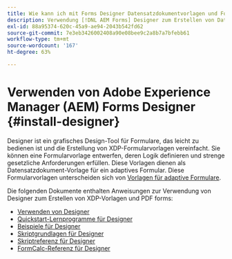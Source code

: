 ```yaml
---
title: Wie kann ich mit Forms Designer Datensatzdokumentvorlagen und Formularfragmente erstellen?
description: Verwendung [!DNL AEM Forms] Designer zum Erstellen von Datensatzdokumentvorlagen und Formularfragmenten.
exl-id: 88a95374-620c-45a9-ae94-2043b542fd62
source-git-commit: 7e3eb3426002408a90e08bee9c2a8b7a7bfebb61
workflow-type: tm+mt
source-wordcount: '167'
ht-degree: 63%

---
```


# Verwenden von Adobe Experience Manager (AEM) Forms Designer {#install-designer}

Designer ist ein grafisches Design-Tool für Formulare, das leicht zu bedienen ist und die Erstellung von XDP-Formularvorlagen vereinfacht. Sie können eine Formularvorlage entwerfen, deren Logik definieren und strenge gesetzliche Anforderungen erfüllen. Diese Vorlagen dienen als Datensatzdokument-Vorlage für ein adaptives Formular. Diese Formularvorlagen unterscheiden sich von [Vorlagen für adaptive Formulare](template-editor.md).

Die folgenden Dokumente enthalten Anweisungen zur Verwendung von Designer zum Erstellen von XDP-Vorlagen und PDF forms:

+ [Verwenden von Designer](assets/using-designer-cs.pdf)
+ [Quickstart-Lernprogramme für Designer](https://helpx.adobe.com/content/dam/help/de/experience-manager/6-5/forms/pdf/designer-quickstart.pdf)
+ [Beispiele für Designer](https://helpx.adobe.com/content/dam/help/de/experience-manager/6-5/forms/pdf/designer-samples.pdf)
+ [Skriptgrundlagen für Designer](https://helpx.adobe.com/content/dam/help/de/experience-manager/6-5/forms/pdf/scripting-basics.pdf)
+ [Skriptreferenz für Designer](https://helpx.adobe.com/content/dam/help/de/experience-manager/6-5/forms/pdf/scripting-reference.pdf)
+ [FormCalc-Referenz für Designer](https://helpx.adobe.com/content/dam/help/de/experience-manager/6-5/forms/pdf/formcalc-reference.pdf)
